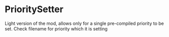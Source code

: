 # PrioritySetter

Light version of the mod, allows only for a single pre-compiled priority to be set. Check filename for priority which it is setting
